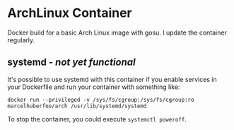 ArchLinux Container
===================

Docker build for a basic Arch Linux image with gosu. I update the container regularly.

systemd - *not yet functional*
------------

It's possible to use systemd with this container if you enable services in your
Dockerfile and run your container with something like:

    docker run --privileged -v /sys/fs/cgroup:/sys/fs/cgroup:ro marcelhuberfoo/arch /usr/lib/systemd/systemd

To stop the container, you could execute ``systemctl poweroff``.
